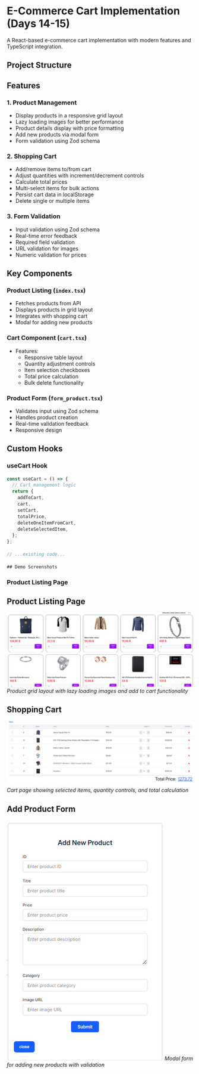 # E-Commerce Cart Implementation (Days 14-15)

A React-based e-commerce cart implementation with modern features and TypeScript integration.

## Project Structure

## Features

### 1. Product Management

- Display products in a responsive grid layout
- Lazy loading images for better performance
- Product details display with price formatting
- Add new products via modal form
- Form validation using Zod schema

### 2. Shopping Cart

- Add/remove items to/from cart
- Adjust quantities with increment/decrement controls
- Calculate total prices
- Multi-select items for bulk actions
- Persist cart data in localStorage
- Delete single or multiple items

### 3. Form Validation

- Input validation using Zod schema
- Real-time error feedback
- Required field validation
- URL validation for images
- Numeric validation for prices

## Key Components

### Product Listing (`index.tsx`)

- Fetches products from API
- Displays products in grid layout
- Integrates with shopping cart
- Modal for adding new products

### Cart Component (`cart.tsx`)

- Features:
  - Responsive table layout
  - Quantity adjustment controls
  - Item selection checkboxes
  - Total price calculation
  - Bulk delete functionality

### Product Form (`form_product.tsx`)

- Validates input using Zod schema
- Handles product creation
- Real-time validation feedback
- Responsive design

## Custom Hooks

### useCart Hook

```typescript
const useCart = () => {
  // Cart management logic
  return {
    addToCart,
    cart,
    setCart,
    totalPrice,
    deleteOneItemFromCart,
    deleteSelectedItem,
  };
};

// ...existing code...

## Demo Screenshots
```

### Product Listing Page

## Product Listing Page

![Product Grid Layout](assets/product-listing.png)
_Product grid layout with lazy loading images and add to cart functionality_

## Shopping Cart

![Shopping Cart](assets/shopping-cart.png)
_Cart page showing selected items, quantity controls, and total calculation_

## Add Product Form

![Add Product Modal](assets/add-product.png)
_Modal form for adding new products with validation_

